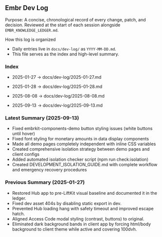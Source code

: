 ## Embr Dev Log

Purpose: A concise, chronological record of every change, patch, and decision. Reviewed at the start of each session alongside `EMBR_KNOWLEDGE_LEDGER.md`.

How this log is organized
- Daily entries live in `docs/dev-log/` as `YYYY-MM-DD.md`.
- This file serves as the index and high-level summary.

### Index
- 2025-01-27 → docs/dev-log/2025-01-27.md
- 2025-01-28 → docs/dev-log/2025-01-28.md
- 2025-08-08 → docs/dev-log/2025-08-08.md

- 2025-09-13 → docs/dev-log/2025-09-13.md
### Latest Summary (2025-09-13)
- Fixed embrkit-components-demo button styling issues (white buttons until hover)
- Fixed font styling for monetary amounts in data display components
- Made all demo pages completely independent with inline CSS variables
- Created comprehensive isolation strategy between demo pages and client configs
- Added automated isolation checker script (npm run check:isolation)
- Created DEVELOPMENT_ISOLATION_GUIDE.md with complete workflow and emergency recovery procedures

### Previous Summary (2025-01-27)
- Restored Hub app to pre-LiftKit visual baseline and documented it in the ledger.
- Fixed dev asset 404s by disabling static export in dev.
- Prevented Hub loading hang with safety timeout and improved escape hatch.
- Aligned Access Code modal styling (contrast, buttons) to original.
- Eliminated dark background bands in client app by forcing html/body background to client theme while active and covering 100dvh.

